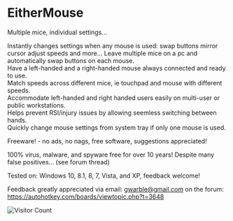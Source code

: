 # EitherMouse
Multiple mice, individual settings...

 Instantly changes settings when any mouse is used:
   swap buttons
   mirror cursor
   adjust speeds
   and more...
 Leave multiple mice on a pc and automatically swap buttons on each mouse.<br>
 Have a left-handed and a right-handed mouse always connected and ready to use.<br>
 Match speeds across different mice, ie touchpad and mouse with different speeds.<br>
 Accommodate left-handed and right handed users easily on multi-user or public workstations.<br>
 Helps prevent RSI/injury issues by allowing seemless switching between hands.<br>
 Quickly change mouse settings from system tray if only one mouse is used.<br>

 Freeware! - no ads, no nags, free software, suggestions appreciated!

 100% virus, malware, and spyware free for over 10 years!  Despite many false positives... (see forum thread)

 Tested on: Windows 10, 8.1, 8, 7, Vista, and XP, feedback welcome!

 Feedback greatly appreciated
  via email: gwarble@gmail.com
  on the forum: https://autohotkey.com/boards/viewtopic.php?t=3648

![Visitor Count](https://profile-counter.glitch.me/gwarble/count.svg)

